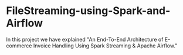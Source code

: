 # FileStreaming-using-Spark-and-Airflow
In this project we have explained "An End-To-End Architecture of E-commerce Invoice Handling Using Spark Streaming &amp; Apache Airflow."
